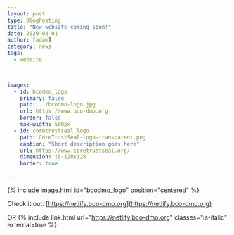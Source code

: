 ```yaml
---
layout: post
type: BlogPosting
title: "New website coming soon!"
date: 2020-08-01
author: [adam]
category: news
tags: 
  - website


  
images:
  - id: bcodmo_logo
    primary: false
    path: ../bcodmo-logo.jpg
    url: https://www.bco-dmo.org
    border: false
    max-width: 500px
  - id: coretrustseal_logo
    path: CoreTrustSeal-logo-transparent.png
    caption: "Short description goes here"
    url: https://www.coretrustseal.org/
    dimension: is-128x128
    border: true
  
---
```

{% include image.html id="bcodmo_logo" position="centered" %}

Check it out: [https://netlify.bco-dmo.org](https://netlify.bco-dmo.org)
 
 OR {% include link.html url="https://netlify.bco-dmo.org" classes="is-italic" external=true %}
